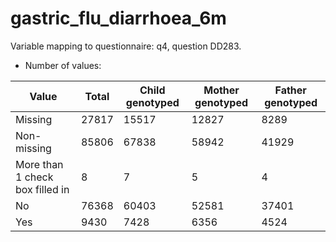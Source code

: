 # gastric_flu_diarrhoea_6m
Variable mapping to questionnaire: q4, question DD283.
- Number of values:

| Value | Total | Child genotyped | Mother genotyped | Father genotyped |
| ----- | ----- | --------------- | ---------------- | ---------------- |
| Missing | 27817 | 15517 | 12827 | 8289 |
| Non-missing | 85806 | 67838 | 58942 | 41929 |
| More than 1 check box filled in | 8 | 7 | 5 |4 |
| No | 76368 | 60403 | 52581 |37401 |
| Yes | 9430 | 7428 | 6356 |4524 |




